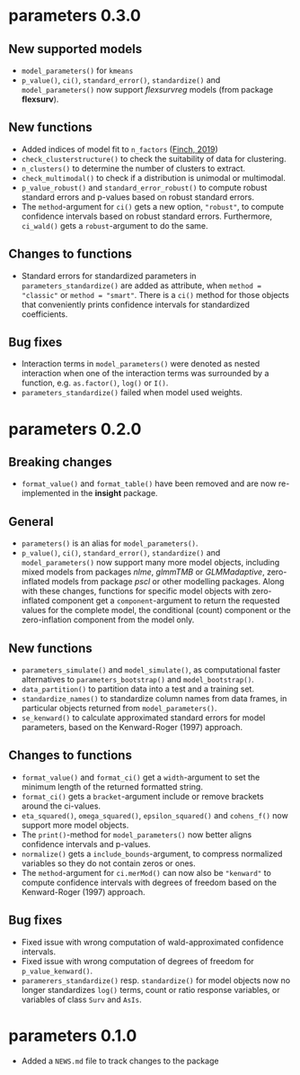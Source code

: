 # parameters 0.3.0

## New supported models

- `model_parameters()` for `kmeans`
- `p_value()`, `ci()`, `standard_error()`, `standardize()` and `model_parameters()` now support *flexsurvreg* models (from package **flexsurv**).

## New functions

- Added indices of model fit to `n_factors` ([Finch, 2019](https://doi.org/10.1177/0013164419865769))
- `check_clusterstructure()` to check the suitability of data for clustering.
- `n_clusters()` to determine the number of clusters to extract.
- `check_multimodal()` to check if a distribution is unimodal or multimodal.
- `p_value_robust()` and `standard_error_robust()` to compute robust standard errors and p-values based on robust standard errors.
- The `method`-argument for `ci()` gets a new option, `"robust"`, to compute confidence intervals based on robust standard errors. Furthermore, `ci_wald()` gets a `robust`-argument to do the same.

## Changes to functions

- Standard errors for standardized parameters in `parameters_standardize()` are added as attribute, when `method = "classic"` or `method = "smart"`. There is a `ci()` method for those objects that conveniently prints confidence intervals for standardized coefficients.

## Bug fixes

- Interaction terms in `model_parameters()` were denoted as nested interaction when one of the interaction terms was surrounded by a function, e.g. `as.factor()`, `log()` or `I()`.
- `parameters_standardize()` failed when model used weights.

# parameters 0.2.0

## Breaking changes

- `format_value()` and `format_table()` have been removed and are now re-implemented in the **insight** package.

## General

- `parameters()` is an alias for `model_parameters()`.
- `p_value()`, `ci()`, `standard_error()`, `standardize()` and `model_parameters()` now support many more model objects, including mixed models from packages *nlme*, *glmmTMB* or *GLMMadaptive*, zero-inflated models from package *pscl* or other modelling packages. Along with these changes, functions for specific model objects with zero-inflated component get a `component`-argument to return the requested values for the complete model, the conditional (count) component or the zero-inflation component from the model only.

## New functions

- `parameters_simulate()` and `model_simulate()`, as computational faster alternatives to `parameters_bootstrap()` and `model_bootstrap()`.
- `data_partition()` to partition data into a test and a training set.
- `standardize_names()` to standardize column names from data frames, in particular objects returned from `model_parameters()`.
- `se_kenward()` to calculate approximated standard errors for model parameters, based on the Kenward-Roger (1997) approach.

## Changes to functions

- `format_value()` and `format_ci()` get a `width`-argument to set the minimum length of the returned formatted string.
- `format_ci()` gets a `bracket`-argument include or remove brackets around the ci-values.
- `eta_squared()`, `omega_squared()`, `epsilon_squared()` and `cohens_f()` now support more model objects.
- The `print()`-method for `model_parameters()` now better aligns confidence intervals and p-values.
- `normalize()` gets a `include_bounds`-argument, to compress normalized variables so they do not contain zeros or ones.
- The `method`-argument for `ci.merMod()` can now also be `"kenward"` to compute confidence intervals with degrees of freedom based on the Kenward-Roger (1997) approach.

## Bug fixes

- Fixed issue with wrong computation of wald-approximated confidence intervals.
- Fixed issue with wrong computation of degrees of freedom for `p_value_kenward()`.
- `paramerers_standardize()` resp. `standardize()` for model objects now no longer standardizes `log()` terms, count or ratio response variables, or variables of class `Surv` and `AsIs`.

# parameters 0.1.0

- Added a `NEWS.md` file to track changes to the package
